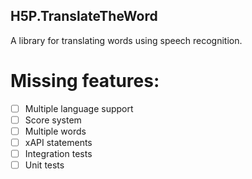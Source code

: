 ## H5P.TranslateTheWord

A library for translating words using speech recognition.

# Missing features:

- [ ] Multiple language support
- [ ] Score system
- [ ] Multiple words
- [ ] xAPI statements
- [ ] Integration tests
- [ ] Unit tests
